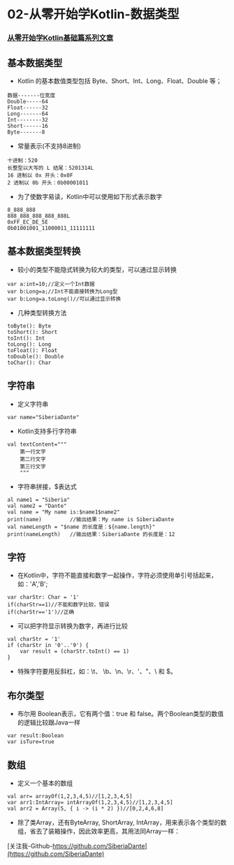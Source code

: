 # 02-从零开始学Kotlin-数据类型

### [从零开始学Kotlin基础篇系列文章](https://github.com/SiberiaDante/KotlinForAndroid)


## 基本数据类型
* Kotlin 的基本数值类型包括 Byte、Short、Int、Long、Float、Double 等；
```
数据-------位宽度
Double-----64
Float------32
Long-------64
Int--------32
Short------16
Byte-------8
```
* 常量表示(不支持8进制)
```
十进制：520
长整型以大写的 L 结尾：5201314L
16 进制以 0x 开头：0x0F
2 进制以 0b 开头：0b00001011
```
* 为了使数字易读，Kotlin中可以使用如下形式表示数字
```
8_888_888
888_888_888_888_888L
0xFF_EC_DE_5E
0b01001001_11000011_11111111
```
## 基本数据类型转换
* 较小的类型不能隐式转换为较大的类型，可以通过显示转换
```
var a:int=10;//定义一个Int数据
var b:Long=a;//Int不能直接转换为Long型
var b:Long=a.toLong()//可以通过显示转换
```
* 几种类型转换方法
```
toByte(): Byte
toShort(): Short
toInt(): Int
toLong(): Long
toFloat(): Float
toDouble(): Double
toChar(): Char
```
## 字符串
* 定义字符串
```
var name="SiberiaDante"
```
* Kotlin支持多行字符串
```
val textContent="""
    第一行文字
    第二行文字
    第三行文字
    """
```
* 字符串拼接，$表达式
```
al name1 = "Siberia"
val name2 = "Dante"
val name = "My name is:$name1$name2"
print(name)         //输出结果：My name is SiberiaDante
val nameLength = "$name 的长度是：${name.length}"
print(nameLength)   //输出结果：SiberiaDante 的长度是：12
```
## 字符
* 在Kotlin中，字符不能直接和数字一起操作，字符必须使用单引号括起来，如：'A','B';
```
var charStr: Char = '1'
if(charStr==1)//不能和数字比较，错误
if(charStr=='1')//正确
```
* 可以把字符显示转换为数字，再进行比较
```
val charStr = '1'
if (charStr in '0'..'9') {
    var result = (charStr.toInt() == 1)
}
```
* 特殊字符要用反斜杠，如：\t、 \b、\n、\r、\'、\"、\\ 和 \$。
## 布尔类型
* 布尔用 Boolean表示，它有两个值：true 和 false。两个Boolean类型的数值的逻辑比较跟Java一样
```
var result:Boolean
var isTure=true
```
## 数组
* 定义一个基本的数组
```
val arr= arrayOf(1,2,3,4,5)//[1,2,3,4,5]
var arr1:IntArray= intArrayOf(1,2,3,4,5)//[1,2,3,4,5]
val arr2 = Array(5, { i -> (i * 2) })//[0,2,4,6,8]
```
* 除了类Array，还有ByteArray, ShortArray, IntArray，用来表示各个类型的数组，省去了装箱操作，因此效率更高，其用法同Array一样：

[关注我-Github-https://github.com/SiberiaDante](https://github.com/SiberiaDante)